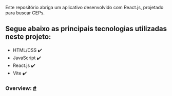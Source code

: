 Este repositório abriga um aplicativo desenvolvido com React.js, projetado para buscar CEPs.

## Segue abaixo as principais tecnologias utilizadas neste projeto:

<div style="margin-top: 20px">
    <ul>
        <li>
            HTML/CSS ✔️
        </li>
        <li>
            JavaScript ✔️
        </li>
        <li>
            React.js ✔️
        </li>
        <li>
           Vite ✔️
        </li>
    </ul>
</div>

### Overview: <a href="#">#<a>

